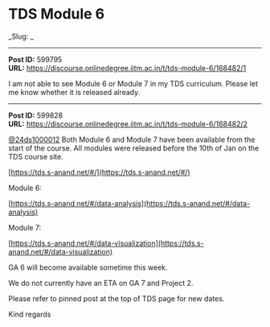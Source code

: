 # TDS Module 6
_Slug: _

---
**Post ID:** 599795  
**URL:** https://discourse.onlinedegree.iitm.ac.in/t/tds-module-6/168482/1  

I am not able to see Module 6 or Module 7 in my TDS curriculum. Please let me know whether it is released already.

---
**Post ID:** 599828  
**URL:** https://discourse.onlinedegree.iitm.ac.in/t/tds-module-6/168482/2  

[@24ds1000012](/u/24ds1000012) Both Module 6 and Module 7 have been available from the start of the course. All modules were released before the 10th of Jan on the TDS course site.


[https://tds.s-anand.net/#/](https://tds.s-anand.net/#/)


Module 6:


[https://tds.s-anand.net/#/data-analysis](https://tds.s-anand.net/#/data-analysis)


Module 7:


[https://tds.s-anand.net/#/data-visualization](https://tds.s-anand.net/#/data-visualization)


GA 6 will become available sometime this week.


We do not currently have an ETA on GA 7 and Project 2.


Please refer to pinned post at the top of TDS page for new dates.


Kind regards

